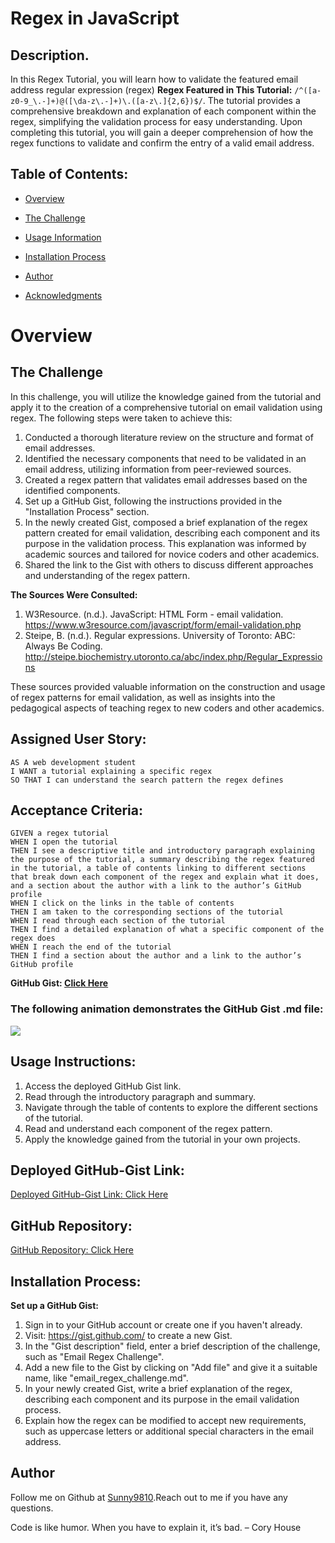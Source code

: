 # Regex in JavaScript

## Description.
In this Regex Tutorial, you will learn how to validate the featured email address regular expression (regex) **Regex Featured in This Tutorial:** `/^([a-z0-9_\.-]+)@([\da-z\.-]+)\.([a-z\.]{2,6})$/`. The tutorial provides a comprehensive breakdown and explanation of each component within the regex, simplifying the validation process for easy understanding. Upon completing this tutorial, you will gain a deeper comprehension of how the regex functions to validate and confirm the entry of a valid email address.

## Table of Contents:
- [Overview](#Overview)
- [The Challenge](#The-Challenge)
- [Usage Information](#Usage-Information)
- [Installation Process](#Installation-Process)

- [Author](#Author)
- [Acknowledgments](#Acknowledgments)

 # Overview

## The Challenge
In this challenge, you will utilize the knowledge gained from the tutorial and apply it to the creation of a comprehensive tutorial on email validation using regex. The following steps were taken to achieve this:

1. Conducted a thorough literature review on the structure and format of email addresses.
2. Identified the necessary components that need to be validated in an email address, utilizing information from peer-reviewed sources.
3. Created a regex pattern that validates email addresses based on the identified components.
4. Set up a GitHub Gist, following the instructions provided in the "Installation Process" section.
5. In the newly created Gist, composed a brief explanation of the regex pattern created for email validation, describing each component and its purpose in the validation process. This explanation was informed by academic sources and tailored for novice coders and other academics.
6. Shared the link to the Gist with others to discuss different approaches and understanding of the regex pattern.

**The Sources Were Consulted:**
1. W3Resource. (n.d.). JavaScript: HTML Form - email validation. https://www.w3resource.com/javascript/form/email-validation.php
2.  Steipe, B. (n.d.). Regular expressions. University of Toronto: ABC: Always Be Coding. http://steipe.biochemistry.utoronto.ca/abc/index.php/Regular_Expressions

These sources provided valuable information on the construction and usage of regex patterns for email validation, as well as insights into the pedagogical aspects of teaching regex to new coders and other academics.


## Assigned User Story:
```
AS A web development student
I WANT a tutorial explaining a specific regex
SO THAT I can understand the search pattern the regex defines
```

## Acceptance Criteria:
```
GIVEN a regex tutorial
WHEN I open the tutorial
THEN I see a descriptive title and introductory paragraph explaining the purpose of the tutorial, a summary describing the regex featured in the tutorial, a table of contents linking to different sections that break down each component of the regex and explain what it does, and a section about the author with a link to the author’s GitHub profile
WHEN I click on the links in the table of contents
THEN I am taken to the corresponding sections of the tutorial
WHEN I read through each section of the tutorial
THEN I find a detailed explanation of what a specific component of the regex does
WHEN I reach the end of the tutorial
THEN I find a section about the author and a link to the author’s GitHub profile
```

**GitHub Gist: [Click Here]()**
### The following animation demonstrates the GitHub Gist .md file:
![](.)

## Usage Instructions:
1. Access the deployed GitHub Gist link.
2. Read through the introductory paragraph and summary.
3. Navigate through the table of contents to explore the different sections of the tutorial.
4. Read and understand each component of the regex pattern.
5. Apply the knowledge gained from the tutorial in your own projects.


## Deployed GitHub-Gist Link:
[Deployed GitHub-Gist Link: Click Here]()
## GitHub Repository:
[GitHub Repository: Click Here]()

## Installation Process:
**Set up a GitHub Gist:**

1. Sign in to your GitHub account or create one if you haven't already.
2. Visit: https://gist.github.com/ to create a new Gist.
3. In the "Gist description" field, enter a brief description of the challenge, such as "Email Regex Challenge".
4. Add a new file to the Gist by clicking on "Add file" and give it a suitable name, like "email_regex_challenge.md".
5. In your newly created Gist, write a brief explanation of the regex, describing each component and its purpose in the email validation process.
6. Explain how the regex can be modified to accept new requirements, such as uppercase letters or additional special characters in the email address.


## Author

Follow me on Github at [Sunny9810](https://github.com/Sunny9810).Reach out to me if you have any questions.

Code is like humor. When you have to explain it, it’s bad. – Cory House

